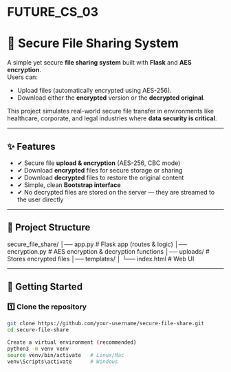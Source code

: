 # FUTURE_CS_03
# 🔐 Secure File Sharing System  

A simple yet secure **file sharing system** built with **Flask** and **AES encryption**.  
Users can:  
- Upload files (automatically encrypted using AES-256).  
- Download either the **encrypted** version or the **decrypted original**.  

This project simulates real-world secure file transfer in environments like healthcare, corporate, and legal industries where **data security is critical**.  

---

## ✨ Features  
- ✔ Secure file **upload & encryption** (AES-256, CBC mode)  
- ✔ Download **encrypted** files for secure storage or sharing  
- ✔ Download **decrypted** files to restore the original content  
- ✔ Simple, clean **Bootstrap interface**  
- ✔ No decrypted files are stored on the server — they are streamed to the user directly  

---

## 📂 Project Structure
secure_file_share/
│── app.py # Flask app (routes & logic)
│── encryption.py # AES encryption & decryption functions
│── uploads/ # Stores encrypted files
│── templates/
│ └── index.html # Web UI

---

## 🚀 Getting Started  

### 1️⃣ Clone the repository
```bash
git clone https://github.com/your-username/secure-file-share.git
cd secure-file-share

Create a virtual environment (recommended)
python3 -m venv venv
source venv/bin/activate   # Linux/Mac
venv\Scripts\activate      # Windows

